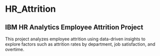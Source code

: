 # HR_Attrition
## IBM HR Analytics Employee Attrition Project 
This project analyzes employee attrition using data-driven insights to explore factors such as attrition rates by department, job satisfaction, and overtime.
